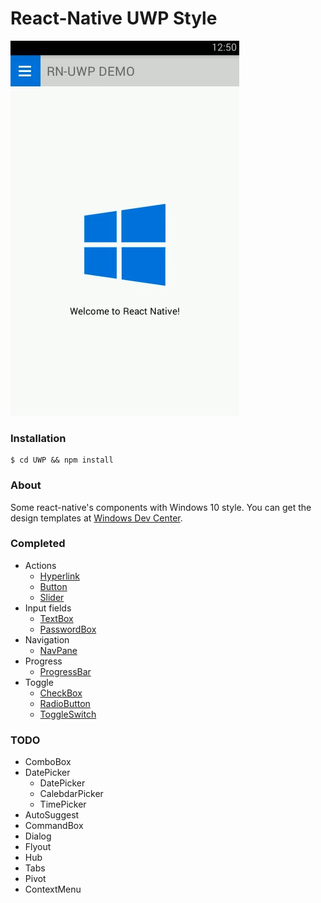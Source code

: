 # React-Native UWP Style

![Demo](https://github.com/LzxHahaha/react-native-uwp-style/blob/master/demo_image/demo.gif)

### Installation

```
$ cd UWP && npm install
```

### About

Some react-native's components with Windows 10 style. You can get the design templates at [Windows Dev Center](https://dev.windows.com/en-us/design/assets).

### Completed

* Actions
    * [Hyperlink](https://github.com/LzxHahaha/react-native-uwp-style/blob/master/js/components/action/Hyperlink.js)
    * [Button](https://github.com/LzxHahaha/react-native-uwp-style/blob/master/js/components/action/Button.js)
    * [Slider](https://github.com/LzxHahaha/react-native-uwp-style/blob/master/js/components/action/Slider.js)
* Input fields
    * [TextBox](https://github.com/LzxHahaha/react-native-uwp-style/blob/master/js/components/input/TextBox.js)
    * [PasswordBox](https://github.com/LzxHahaha/react-native-uwp-style/blob/master/js/components/input/PasswordBox.js)
* Navigation
    * [NavPane](https://github.com/LzxHahaha/react-native-uwp-style/blob/master/js/components/navigator/NavPane.js)
* Progress
    * [ProgressBar](https://github.com/LzxHahaha/react-native-uwp-style/blob/master/js/components/progress/ProgressBar.js)
* Toggle
    * [CheckBox](https://github.com/LzxHahaha/react-native-uwp-style/blob/master/js/components/toggle/CheckBox.js)
    * [RadioButton](https://github.com/LzxHahaha/react-native-uwp-style/blob/master/js/components/toggle/RadioButton.js)
    * [ToggleSwitch](https://github.com/LzxHahaha/react-native-uwp-style/blob/master/js/components/toggle/ToggleSwitch.js)

### TODO
* ComboBox
* DatePicker
    * DatePicker
    * CalebdarPicker
    * TimePicker
* AutoSuggest
* CommandBox
* Dialog
* Flyout
* Hub
* Tabs
* Pivot
* ContextMenu
